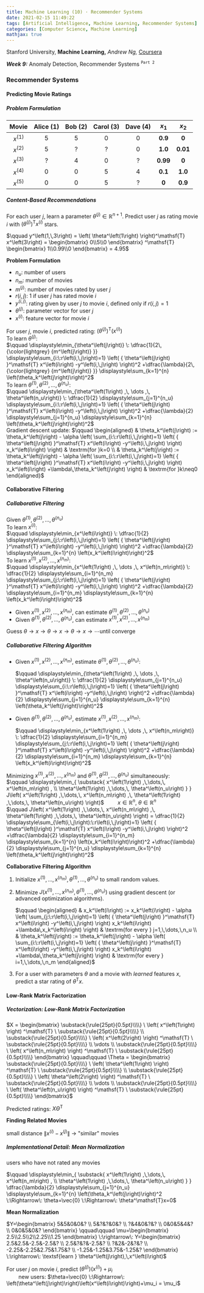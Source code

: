```yaml
---
title: Machine Learning (10) · Recommender Systems
date: 2021-02-15 11:49:22
tags: [Artificial Intelligence, Machine Learning, Recommender Systems]
categories: [Computer Science, Machine Learning]
mathjax: true
---
```


Stanford University, **Machine Learning,** *Andrew Ng,* [Coursera]( https://www.coursera.org/learn/machine-learning/home/info )

***Week 9:*** Anomaly Detection, Recommender Systems <sup> `Part 2`</sup>

### Recommender Systems

#### Predicting Movie Ratings

##### Problem Formulation

|       Movie        | Alice (1) | Bob (2) | Carol (3) | Dave (4) |  $x_1$   |  $x_2$   |
| :----------------: | :-------: | :-----: | :-------: | :------: | :------: | :------: |
| $x^\left(1\right)$ |     5     |    5    |     0     |    0     | **0.9**  |  **0**   |
| $x^\left(2\right)$ |     5     |    ?    |     ?     |    0     | **1.0**  | **0.01** |
| $x^\left(3\right)$ |     ?     |    4    |     0     |    ?     | **0.99** |  **0**   |
| $x^\left(4\right)$ |     0     |    0    |     5     |    4     | **0.1**  | **1.0**  |
| $x^\left(5\right)$ |     0     |    0    |     5     |    ?     |  **0**   | **0.9**  |

<!-- more -->

##### Content-Based Recommendations

For each user $j$, learn a parameter $\theta^\left(j\right) \in\mathbb{R}^{n+1}$. Predict user $j$ as rating movie $i$ with $\left( \theta^\left(j\right) \right)^\mathsf{T} x^\left(i\right)$ stars.

$\qquad y^\left(1,\,3\right) = \left( \theta^\left(1\right) \right)^\mathsf{T} x^\left(3\right) = \begin{bmatrix} 0\\5\\0 \end{bmatrix} ^\mathsf{T} \begin{bmatrix} 1\\0.99\\0 \end{bmatrix} = 4.95$

**Problem Formulation**

- $n_u$: number of users
- $n_m$: mumber of movies
- $m^\left(j\right)$: number of movies rated by user $j$
- $r\left(i,\,j\right)$: $1$ if user $j$ has rated movie $i$
- $y^\left(i,\,j\right)$: rating given by user $j$ to movie $i$, defined only if $r\left(i,\,j\right)=1$
- $\theta^\left(j\right)$: parameter vector for user $j$
- $x^\left(i\right)$: feature vector for movie $i$

For user $j$, movie $i$, predicted rating: $\left( \theta^\left(j\right) \right)^\mathsf{T} \left( x^\left(i\right) \right)$<br>
To learn $\theta^\left(j\right)$:<br>
$\qquad \displaystyle\min_{\theta^\left(j\right)} \: \dfrac{1}{2\,{\color{lightgrey} {m^\left(j\right)} }} \displaystyle\sum_{i:\:r\left(i,\,j\right)=1} \left( { \theta^\left(j\right) }^\mathsf{T} x^\left(i\right) -y^\left(i,\,j\right) \right)^2 +\dfrac{\lambda}{2\,{\color{lightgrey} {m^\left(j\right)} }} \displaystyle\sum_{k=1}^{n} \left(\theta_k^\left(j\right)\right)^2$<br>
To learn $\theta^\left(1\right) ,\, \theta^\left(2\right) ,\, \dots ,\, \theta^\left(n_u\right)$:<br>
$\qquad \displaystyle\min_{\theta^\left(1\right) ,\, \dots ,\, \theta^\left(n_u\right)} \: \dfrac{1}{2} \displaystyle\sum_{j=1}^{n_u} \displaystyle\sum_{i:\:r\left(i,\,j\right)=1} \left( { \theta^\left(j\right) }^\mathsf{T} x^\left(i\right) -y^\left(i,\,j\right) \right)^2 +\dfrac{\lambda}{2} \displaystyle\sum_{j=1}^{n_u} \displaystyle\sum_{k=1}^{n} \left(\theta_k^\left(j\right)\right)^2$<br>
Gradient descent update:
$\qquad \begin{aligned} & \theta_k^\left(j\right) := \theta_k^\left(j\right) - \alpha \left( \sum_{i:\:r\left(i,\,j\right)=1} \left( { \theta^\left(j\right) }^\mathsf{T} x^\left(i\right) -y^\left(i,\,j\right) \right) x_k^\left(i\right) \right) & \textrm{for }k=0 \\ & \theta_k^\left(j\right) := \theta_k^\left(j\right) - \alpha \left( \sum_{i:\:r\left(i,\,j\right)=1} \left( { \theta^\left(j\right) }^\mathsf{T} x^\left(i\right) -y^\left(i,\,j\right) \right) x_k^\left(i\right) +\lambda\,\theta_k^\left(j\right) \right) & \textrm{for }k\neq0 \end{aligned}$

#### Collaborative Filtering

##### Collaborative Filtering

Given $\theta^\left(1\right) ,\, \theta^\left(2\right) ,\, \dots ,\, \theta^\left(n_u\right)$<br>
To learn $x^\left(i\right)$:<br>
$\qquad \displaystyle\min_{x^\left(i\right)} \: \dfrac{1}{2} \displaystyle\sum_{j:\:r\left(i,\,j\right)=1} \left( { \theta^\left(j\right) }^\mathsf{T} x^\left(i\right) -y^\left(i,\,j\right) \right)^2 +\dfrac{\lambda}{2} \displaystyle\sum_{k=1}^{n} \left(x_k^\left(i\right)\right)^2$<br>
To learn $x^\left(1\right) ,\, x^\left(2\right) ,\, \dots ,\, x^\left(n_m\right)$:<br>
$\qquad \displaystyle\min_{x^\left(1\right) ,\, \dots ,\, x^\left(n_m\right)} \: \dfrac{1}{2} \displaystyle\sum_{i=1}^{n_m} \displaystyle\sum_{j:\:r\left(i,\,j\right)=1} \left( { \theta^\left(j\right) }^\mathsf{T} x^\left(i\right) -y^\left(i,\,j\right) \right)^2 +\dfrac{\lambda}{2} \displaystyle\sum_{i=1}^{n_m} \displaystyle\sum_{k=1}^{n} \left(x_k^\left(i\right)\right)^2$

- Given $x^\left(1\right) ,\, x^\left(2\right) ,\, \dots ,\, x^\left(n_m\right)$, can estimate $\theta^\left(1\right) ,\, \theta^\left(2\right) ,\, \dots ,\, \theta^\left(n_u\right)$
- Given $\theta^\left(1\right) ,\, \theta^\left(2\right) ,\, \dots ,\, \theta^\left(n_u\right)$, can estimate $x^\left(1\right) ,\, x^\left(2\right) ,\, \dots ,\, x^\left(n_m\right)$

$\textsf{Guess } \theta \rightarrow x \rightarrow \theta \rightarrow x \rightarrow \theta \rightarrow x \rightarrow \cdots \textsf{until converge}$

##### Collaborative Filtering Algorithm

- Given $x^\left(1\right) ,\, x^\left(2\right) ,\, \dots ,\, x^\left(n_m\right)$, estimate $\theta^\left(1\right) ,\, \theta^\left(2\right) ,\, \dots ,\, \theta^\left(n_u\right)$:

  $\qquad \displaystyle\min_{\theta^\left(1\right) ,\, \dots ,\, \theta^\left(n_u\right)} \: \dfrac{1}{2} \displaystyle\sum_{j=1}^{n_u} \displaystyle\sum_{i:\:r\left(i,\,j\right)=1} \left( { \theta^\left(j\right) }^\mathsf{T} x^\left(i\right) -y^\left(i,\,j\right) \right)^2 +\dfrac{\lambda}{2} \displaystyle\sum_{j=1}^{n_u} \displaystyle\sum_{k=1}^{n} \left(\theta_k^\left(j\right)\right)^2$

- Given $\theta^\left(1\right) ,\, \theta^\left(2\right) ,\, \dots ,\, \theta^\left(n_u\right)$, estimate $x^\left(1\right) ,\, x^\left(2\right) ,\, \dots ,\, x^\left(n_m\right)$:

  $\qquad \displaystyle\min_{x^\left(1\right) ,\, \dots ,\, x^\left(n_m\right)} \: \dfrac{1}{2} \displaystyle\sum_{i=1}^{n_m} \displaystyle\sum_{j:\:r\left(i,\,j\right)=1} \left( { \theta^\left(j\right) }^\mathsf{T} x^\left(i\right) -y^\left(i,\,j\right) \right)^2 +\dfrac{\lambda}{2} \displaystyle\sum_{i=1}^{n_m} \displaystyle\sum_{k=1}^{n} \left(x_k^\left(i\right)\right)^2$

Minimizing $x^\left(1\right) ,\, x^\left(2\right) ,\, \dots ,\, x^\left(n_m\right)$ and $\theta^\left(1\right) ,\, \theta^\left(2\right) ,\, \dots ,\, \theta^\left(n_u\right)$ simultaneously:<br>
$\qquad \displaystyle\min_{ \substack{ x^\left(1\right) ,\,\dots,\, x^\left(n_m\right) , \\ \theta^\left(1\right) ,\,\dots,\, \theta^\left(n_u\right) } } J\left( x^\left(1\right) ,\,\dots,\, x^\left(n_m\right) ,\, \theta^\left(1\right) ,\,\dots,\, \theta^\left(n_u\right) \right)$ $\qquad x \in \mathbb{R}^n ,\ \theta \in \mathbb{R}^n$<br>
$\qquad J\left( x^\left(1\right) ,\,\dots,\, x^\left(n_m\right) ,\, \theta^\left(1\right) ,\,\dots,\, \theta^\left(n_u\right) \right) = \dfrac{1}{2} \displaystyle\sum_{\left(i,\,j\right):\:r\left(i,\,j\right)=1} \left( { \theta^\left(j\right) }^\mathsf{T} x^\left(i\right) -y^\left(i,\,j\right) \right)^2 +\dfrac{\lambda}{2} \displaystyle\sum_{i=1}^{n_m} \displaystyle\sum_{k=1}^{n} \left(x_k^\left(i\right)\right)^2 +\dfrac{\lambda}{2} \displaystyle\sum_{j=1}^{n_u} \displaystyle\sum_{k=1}^{n} \left(\theta_k^\left(j\right)\right)^2$

**Collaborative Filtering Algorithm**

1. Initialize $x^\left(1\right) ,\,\dots,\, x^\left(n_m\right) ,\, \theta^\left(1\right) ,\,\dots,\, \theta^\left(n_u\right)$ to small random values.

2. Minimize $J\left( x^\left(1\right) ,\,\dots,\, x^\left(n_m\right) ,\, \theta^\left(1\right) ,\,\dots,\, \theta^\left(n_u\right) \right)$ using gradient descent (or advanced optimization algorithms).

   $\qquad \begin{aligned} & x_k^\left(i\right) := x_k^\left(i\right) - \alpha \left( \sum_{j:\:r\left(i,\,j\right)=1} \left( { \theta^\left(j\right) }^\mathsf{T} x^\left(i\right) -y^\left(i,\,j\right) \right) x_k^\left(i\right) +\lambda\,x_k^\left(i\right) \right) & \textrm{for every } j=1,\,\dots,\,n_u \\ & \theta_k^\left(j\right) := \theta_k^\left(j\right) - \alpha \left( \sum_{i:\:r\left(i,\,j\right)=1} \left( { \theta^\left(j\right) }^\mathsf{T} x^\left(i\right) -y^\left(i,\,j\right) \right) x_k^\left(i\right) +\lambda\,\theta_k^\left(j\right) \right) & \textrm{for every } i=1,\,\dots,\,n_m \end{aligned}$

3. For a user with parameters $\theta$ and a movie with *learned* features $x$, predict a star rating of $\theta^\mathsf{T}x$.

#### Low-Rank Matrix Factorization

##### Vectorization: Low-Rank Matrix Factorization

$X = \begin{bmatrix} \substack{\rule{25pt}{0.5pt}\\\\} \ \left( x^\left(1\right) \right) ^\mathsf{T} \ \substack{\rule{25pt}{0.5pt}\\\\} \\ \substack{\rule{25pt}{0.5pt}\\\\} \ \left( x^\left(2\right) \right) ^\mathsf{T} \ \substack{\rule{25pt}{0.5pt}\\\\} \\ \vdots \\ \substack{\rule{25pt}{0.5pt}\\\\} \ \left( x^\left(n_m\right) \right) ^\mathsf{T} \ \substack{\rule{25pt}{0.5pt}\\\\} \end{bmatrix} \qquad\qquad \Theta = \begin{bmatrix} \substack{\rule{25pt}{0.5pt}\\\\} \ \left( \theta^\left(1\right) \right) ^\mathsf{T} \ \substack{\rule{25pt}{0.5pt}\\\\} \\ \substack{\rule{25pt}{0.5pt}\\\\} \ \left( \theta^\left(2\right) \right) ^\mathsf{T} \ \substack{\rule{25pt}{0.5pt}\\\\} \\ \vdots \\ \substack{\rule{25pt}{0.5pt}\\\\} \ \left( \theta^\left(n_u\right) \right) ^\mathsf{T} \ \substack{\rule{25pt}{0.5pt}\\\\} \end{bmatrix}$

Predicted ratings: $X\Theta^\mathsf{T}$

**Finding Related Movies**

small distance $\left\| x^\left(i\right) - x^\left(j\right) \right\|$ $\rightarrow$ "similar" movies

##### Implementational Detail: Mean Normalization

users who have not rated any movies

$\qquad \displaystyle\min_{ \substack{ x^\left(1\right) ,\,\dots,\, x^\left(n_m\right) , \\ \theta^\left(1\right) ,\,\dots,\, \theta^\left(n_u\right) } } \dfrac{\lambda}{2} \displaystyle\sum_{j=1}^{n_u} \displaystyle\sum_{k=1}^{n} \left(\theta_k^\left(j\right)\right)^2 \:\Rightarrow\: \theta=\vec{0} \:\Rightarrow\: \theta^\mathsf{T}x=0$

**Mean Normalization**

$Y=\begin{bmatrix} 5&5&0&0&? \\ 5&?&?&0&? \\ ?&4&0&?&? \\ 0&0&5&4&? \\ 0&0&5&0&? \end{bmatrix} \qquad\qquad \mu=\begin{bmatrix} 2.5\\2.5\\2\\2.25\\1.25 \end{bmatrix} \:\rightarrow\: Y=\begin{bmatrix} 2.5&2.5&-2.5&-2.5&? \\ 2.5&?&?&-2.5&? \\ ?&2&-2&?&? \\ -2.25&-2.25&2.75&1.75&? \\ -1.25&-1.25&3.75&-1.25&? \end{bmatrix} \:\rightarrow\: \textsf{learn } \theta^\left(j\right),\,x^\left(i\right)$

For user $j$ on movie $i$, predict $\left(\theta^\left(j\right)\right)\left(x^\left(i\right)\right)+\mu_i$<br>
$\qquad$new users: $\theta=\vec{0} \:\Rightarrow\: \left(\theta^\left(j\right)\right)\left(x^\left(i\right)\right)+\mu_i = \mu_i$

